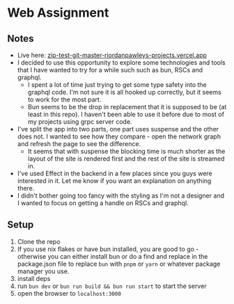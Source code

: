 # Web Assignment

## Notes
* Live here: [zip-test-git-master-riordanpawleys-projects.vercel.app](zip-test-git-master-riordanpawleys-projects.vercel.app)
* I decided to use this opportunity to explore some technologies and tools that I have wanted to try for a while such such as bun, RSCs and graphql.
  * I spent a lot of time just trying to get some type safety into the graphql code. I'm not sure it is all hooked up correctly, but it seems to work for the most part.
  * Bun seems to be the drop in replacement that it is supposed to be (at least in this repo). I haven't been able to use it before due to most of my projects using grpc server code.
* I've split the app into two parts, one part uses suspense and the other does not. I wanted to see how they compare - open the network graph and refresh the page to see the difference.
  * It seems that with suspense the blocking time is much shorter as the layout of the site is rendered first and the rest of the site is streamed in.
* I've used Effect in the backend in a few places since you guys were interested in it. Let me know if you want an explanation on anything there.
* I didn't bother going too fancy with the styling as I'm not a designer and I wanted to focus on getting a handle on RSCs and graphql.


## Setup
1. Clone the repo
2. If you use nix flakes or have bun installed, you are good to go - otherwise you can either install bun or do a find and replace in the package.json file to replace `bun` with `pnpm` or `yarn` or whatever package manager you use.
3. install deps
4. run `bun dev` or `bun run build && bun run start` to start the server
5. open the browser to `localhost:3000`
